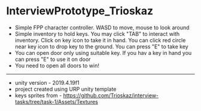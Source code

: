 # InterviewPrototype_Trioskaz

- Simple FPP character controller. WASD to move, mouse to look around
- Simple inventory to hold keys. You may click "TAB" to interact with inventory. Click on key icon to take it in hand. You can click red circle near key icon to drop key to the ground. You can press "E" to take key
- You can open door only using suitable key. If you hav a key in hand you can press "E" to use it on door
- You need to open all doors to win!
____
- unity version - 2019.4.19f1
- project created using URP unity template
- keys sprites from - https://github.com/Trioskaz/interview-tasks/tree/task-1/Assets/Textures
